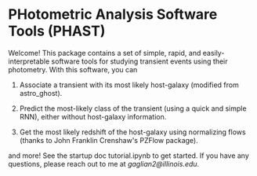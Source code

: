 # PHotometric Analysis Software Tools (PHAST)
Welcome! This package contains a set of simple, rapid, and easily-interpretable software tools for studying transient events using their photometry. With this software, you can 
1. Associate a transient with its most likely host-galaxy (modified from astro_ghost). 

2. Predict the most-likely class of the transient (using a quick and simple RNN), either without host-galaxy information.

3. Get the most likely redshift of the host-galaxy using normalizing flows (thanks to John Franklin Crenshaw's PZFlow package). 

and more! See the startup doc tutorial.ipynb to get started. If you have any questions, please reach out to me at _gaglian2@illinois.edu_. 
